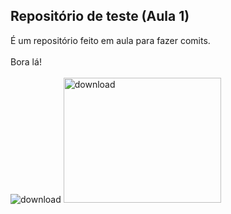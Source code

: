 ## Repositório de teste (Aula 1) <br>

É um repositório feito em aula para fazer comits. <br> <br>
Bora lá!<br> <br>
![download](https://github.com/user-attachments/assets/c09c2b5b-bdc8-45e0-a3e7-f07eadee9cf6)
<img width="252" height="200" alt="download" src="https://github.com/user-attachments/assets/5c7a9c41-4d24-4088-b34d-ebb8aa5ff2f7" />
